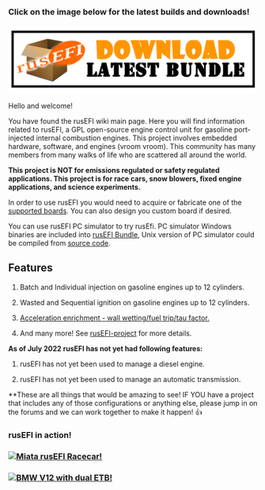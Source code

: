 ### Click on the image below for the latest builds and downloads!

[![](Images/Latest_bundle_border.png)](https://github.com/rusefi/rusefi_documentation/wiki/Download)

Hello and welcome!

You have found the rusEFI wiki main page. Here you will find information related to rusEFI, a GPL open-source engine control unit for gasoline port-injected internal combustion engines. This project involves embedded hardware, software, and engines (vroom vroom). This community has many members from many walks of life who are scattered all around the world.

**This project is NOT for emissions regulated or safety regulated applications. This project is for race cars, snow blowers, fixed engine applications, and science experiments.**


In order to use rusEFI you would need to acquire or fabricate one of the [supported boards](Hardware). You can also design you custom board if desired.

You can use rusEFI PC simulator to try rusEfi. PC simulator Windows binaries are included into [rusEFI Bundle](Download), Unix version of PC simulator could be compiled from [source code](https://github.com/rusefi/rusefi/tree/master/simulator).


## Features

1. Batch and Individual injection on gasoline engines up to 12 cylinders.

2. Wasted and Sequential ignition on gasoline engines up to 12 cylinders.

3. [Acceleration enrichment - wall wetting/fuel trip/tau factor.](X-tau-Wall-Wetting)

4. And many more! See [rusEFI-project](rusEFI-project) for more details.

**As of July 2022 rusEFI has not yet had following features:**
1. rusEFI has not yet been used to manage a diesel engine.

2. rusEFI has not yet been used to manage an automatic transmission.

**These are all things that would be amazing to see! IF YOU have a project that includes any of those configurations or anything else, please jump in on the forums and we can work together to make it happen! 👍 

### rusEFI in action!

### [![Miata rusEFI Racecar!](https://user-images.githubusercontent.com/5051341/80621997-bf7bf000-8a0d-11ea-998e-48fc3accba59.png)](https://www.youtube.com/embed/3xz66oR95F8?start=8 "Miata rusEFI Racecar!")

### [![BMW V12 with dual ETB!](https://user-images.githubusercontent.com/5051341/80622501-809a6a00-8a0e-11ea-8efc-b575def1d132.png)](https://www.youtube.com/embed/TGf8IMwRuIY "BMW V12 with dual ETB!")


 
